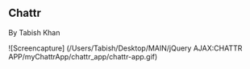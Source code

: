 Chattr
-

By Tabish Khan

![Screencapture] (/Users/Tabish/Desktop/MAIN/jQuery AJAX:CHATTR APP/myChattrApp/chattr_app/chattr-app.gif)